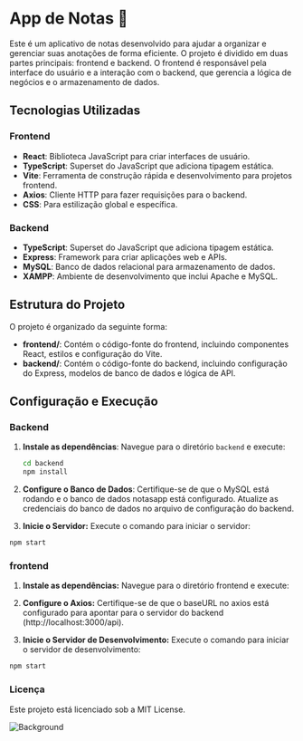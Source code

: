 # App de Notas 📝

Este é um aplicativo de notas desenvolvido para ajudar a organizar e gerenciar suas anotações de forma eficiente. O projeto é dividido em duas partes principais: frontend e backend. O frontend é responsável pela interface do usuário e a interação com o backend, que gerencia a lógica de negócios e o armazenamento de dados.

## Tecnologias Utilizadas 

### Frontend
- **React**: Biblioteca JavaScript para criar interfaces de usuário.
- **TypeScript**: Superset do JavaScript que adiciona tipagem estática.
- **Vite**: Ferramenta de construção rápida e desenvolvimento para projetos frontend.
- **Axios**: Cliente HTTP para fazer requisições para o backend.
- **CSS**: Para estilização global e específica.

### Backend
- **TypeScript**: Superset do JavaScript que adiciona tipagem estática.
- **Express**: Framework para criar aplicações web e APIs.
- **MySQL**: Banco de dados relacional para armazenamento de dados.
- **XAMPP**: Ambiente de desenvolvimento que inclui Apache e MySQL.

## Estrutura do Projeto

O projeto é organizado da seguinte forma:

- **frontend/**: Contém o código-fonte do frontend, incluindo componentes React, estilos e configuração do Vite.
- **backend/**: Contém o código-fonte do backend, incluindo configuração do Express, modelos de banco de dados e lógica de API.

## Configuração e Execução

### Backend

1. **Instale as dependências**:
   Navegue para o diretório `backend` e execute:
   ```bash
   cd backend
   npm install
   
2. **Configure o Banco de Dados**:
Certifique-se de que o MySQL está rodando e o banco de dados notasapp está configurado. Atualize as credenciais do banco de dados no arquivo de configuração do backend.

3. **Inicie o Servidor:**
Execute o comando para iniciar o servidor:
```bash
npm start
```

### frontend

1. **Instale as dependências:**
Navegue para o diretório frontend e execute:

2. **Configure o Axios:**
Certifique-se de que o baseURL no axios está configurado para apontar para o servidor do backend (http://localhost:3000/api).

3. **Inicie o Servidor de Desenvolvimento:**
Execute o comando para iniciar o servidor de desenvolvimento:
```bash
npm start
```

### Licença
Este projeto está licenciado sob a MIT License.

![Background](assets/background.png)
